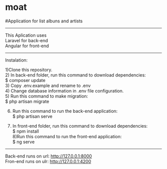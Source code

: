 # moat

#Application for list albuns and artists

-----------------------------------------------------------------------
This Aplication uses<br />
Laravel for back-end<br />
Angular for front-end<br />

-----------------------------------------------------------------------
Instalation:<br />

1)Clone this repository.<br />
2) In back-end folder, run this command to download dependencies:<br />
	$ composer update <br />
3)  Copy .env.example and rename to .env<br />
4)  Change database information in .env file configuration.<br />
5) Run this command to make migration:<br />
	$ php artisan migrate <br />

6) Run this command to run the back-end application:<br />
	$ php artisan serve <br />
	
7) In front-end folder, run this command to download dependencies:<br />
	$ npm install<br />
8)Run this command to run the front-end application:<br />
	$ ng serve <br />
-----------------------------------------------------------------------
Back-end runs on url: http://127.0.0.1:8000<br />
Fron-end runs on ulr: http://127.0.0.1:4200<br />
